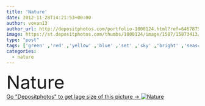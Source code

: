 ```yaml
---
title: 'Nature'
date: 2012-11-28T14:21:53+00:00
author: vovan13
author_url: http://depositphotos.com/portfolio-1000124.html?ref=64678756
image: https://st.depositphotos.com/thumbs/1000124/image/1587/15873413/api_thumb_450.jpg?forcejpeg=true
type: "post"
tags: ['green' ,'red' ,'yellow' ,'blue' ,'set' ,'sky' ,'bright' ,'season' ,'seasonal' ,'summer' ,'grass' ,'meadow' ,'nature' ,'spring' ,'outdoor' ,'autumn' ,'leaves' ,'bloom' ,'flowers' ,'tree' ,'fall' ,'technology' ,'branch' ,'photo' ,'first' ,'flores' ,'landscape' ,'seasons' ,'snow' ,'fog' ,'pine' ,'forest' ,'wood' ,'collection' ,'in' ,'birch' ,'snowy' ,'daisy' ,'collage' ,'autumnal' ,'blossoms' ,'grove' ,'all' ,'IT' ,'linden' ,'foggy' ,'Pinewood' ,'natura' ,'NATUR' ,'natureza' ]
categories: 
  - nature
---
```

<div aling="center">
            <font size="60"> Nature</font>   
</div>
<div>
    <a href='https://depositphotos.com/15873413/stock-photo-nature.html?ref=64678756' target=_blank > Go "Depositphotos" to get lage size of this picture ->
        <img href='https://depositphotos.com/15873413/stock-photo-nature.html?ref=64678756' src='https://st.depositphotos.com/1000124/1587/i/950/depositphotos_15873413-stock-photo-nature.jpg?forcejpeg=true' alt='Nature' >
    </a>
</div>
